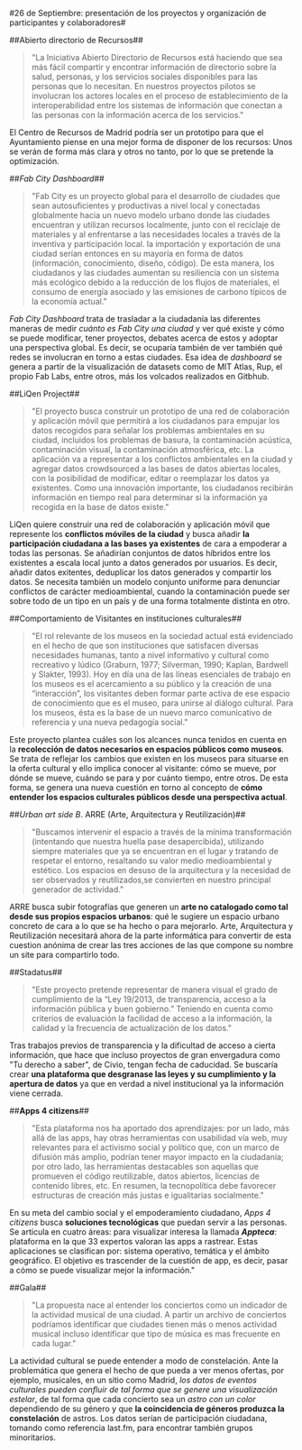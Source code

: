 #26 de Septiembre: presentación de los proyectos y organización de participantes y colaboradores#

##Abierto directorio de Recursos##

> "La Iniciativa Abierto Directorio de Recursos está haciendo que sea más fácil compartir y encontrar información de directorio sobre la salud, personas, y los servicios sociales disponibles para las personas que lo necesitan. En nuestros proyectos pilotos se involucran los actores locales en el proceso de establecimiento de la interoperabilidad entre los sistemas de información que conectan a las personas con la información acerca de los servicios."

El Centro de Recursos de Madrid podría ser un prototipo para que el Ayuntamiento piense en una mejor forma de disponer de los recursos: Unos se verán de forma más clara y otros no tanto, por lo que se pretende la optimización.

##*Fab City Dashboard*##

> "Fab City es un proyecto global para el desarrollo de ciudades que sean autosuficientes y productivas a nivel local y conectadas globalmente hacia un nuevo modelo urbano donde las ciudades encuentran y utilizan recursos localmente, junto con el reciclaje de materiales y al enfrentarse a las necesidades locales a través de la inventiva y participación local. la importación y exportación de una ciudad serían entonces en su mayoría en forma de datos (información, conocimiento, diseño, código). De esta manera, los ciudadanos y las ciudades aumentan su resiliencia con un sistema más ecológico debido a la reducción de los flujos de materiales, el consumo de energía asociado y las emisiones de carbono típicos de la economía actual."

*Fab City Dashboard* trata de trasladar a la ciudadanía las diferentes maneras de medir *cuánto es Fab City una ciudad* y ver qué existe y cómo se puede modificar, tener proyectos, debates acerca de estos y adoptar una perspectiva global. Es decir, se ocuparía también de ver también qué redes se involucran en torno a estas ciudades. Esa idea de *dashboard* se genera a partir de la visualización de datasets como de MIT Atlas, Rup, el propio Fab Labs, entre otros, más los volcados realizados en Gitbhub.

##LiQen Project##

> "El proyecto busca construir un prototipo de una red de colaboración y aplicación móvil que permitirá a los ciudadanos para empujar los datos recogidos para señalar los problemas ambientales en su ciudad, incluidos los problemas de basura, la contaminación acústica, contaminación visual, la contaminación atmosférica, etc. La aplicación va a representar a los conflictos ambientales en la ciudad y agregar datos crowdsourced a las bases de datos abiertas locales, con la posibilidad de modificar, editar o reemplazar los datos ya existentes. Como una innovación importante, los ciudadanos recibirán información en tiempo real para determinar si la información ya recogida en la base de datos existe."

LiQen quiere construir una red de colaboración y aplicación móvil que represente los **conflictos móviles de la ciudad** y busca añadir **la participación ciudadana a las bases ya existentes** de cara a empoderar a todas las personas. Se añadirían conjuntos de datos híbridos entre los existentes a escala local junto a datos generados por usuarios. Es decir, añadir datos exitentes, deduplicar los datos generados y compartir los datos. Se necesita también un modelo conjunto uniforme para denunciar conflictos de carácter medioambiental, cuando la contaminación puede ser sobre todo de un tipo en un país y de una forma totalmente distinta en otro.


##Comportamiento de Visitantes en instituciones culturales##

> "El rol relevante de los museos en la sociedad actual está evidenciado en el hecho de que son instituciones que satisfacen diversas necesidades humanas, tanto a nivel informativo y cultural como recreativo y lúdico (Graburn, 1977; Silverman, 1990; Kaplan, Bardwell y Slakter, 1993). Hoy en día una de las líneas esenciales de trabajo en los museos es el acercamiento a su público y la creación de una “interacción”, los visitantes deben formar parte activa de ese espacio de conocimiento que es el museo, para unirse al diálogo cultural. Para los museos, ésta es la base de un nuevo marco comunicativo de referencia y una nueva pedagogía social."

Este proyecto plantea cuáles son los alcances nunca tenidos en cuenta en la **recolección de datos necesarios en espacios públicos como museos**. Se trata de reflejar los cambios que existen en los museos para situarse en la oferta cultural y ello implica conocer al visitante: cómo se mueve, por dónde se mueve, cuándo se para y por cuánto tiempo, entre otros. De esta forma, se genera una nueva cuestión en torno al concepto de **cómo entender los espacios culturales públicos desde una perspectiva actual**.

##*Urban art side B*. ARRE (Arte, Arquitectura y Reutilización)##

> "Buscamos intervenir el espacio a través de la mínima transformación (intentando que nuestra huella pase desapercibida), utilizando siempre materiales que ya se encuentran en el lugar y tratando de respetar el entorno, resaltando su valor medio medioambiental y estético. Los espacios en desuso de la arquitectura y la necesidad de ser observados y reutilizados,se convierten en nuestro principal generador de actividad."

ARRE busca subir fotografías que generen un **arte no catalogado como tal desde sus propios espacios urbanos**: qué le sugiere un espacio urbano concreto de cara a lo que se ha hecho o para mejorarlo. Arte, Arquitectura y Reutilización necesitará ahora de la parte informática para convertir de esta cuestion anónima de crear las tres acciones de las que compone su nombre un site para compartirlo todo.

##Stadatus##

> "Este proyecto pretende representar de manera visual el grado de cumplimiento de la “Ley 19/2013, de transparencia, acceso a la información pública y buen gobierno.” Teniendo en cuenta como criterios de evaluación la facilidad de acceso a la información, la calidad y la frecuencia de actualización de los datos."

Tras trabajos previos de transparencia y la dificultad de acceso a cierta información, que hace que incluso proyectos de gran envergadura como "Tu derecho a saber", de Civio, tengan fecha de caducidad. Se buscaría crear **una plataforma que desgranase las leyes y su cumplimiento y la apertura de datos** ya que en verdad a nivel institucional ya la información viene cerrada.

##**Apps 4 citizens**##

> "Esta plataforma nos ha aportado dos aprendizajes: por un lado, más allá de las apps, hay otras herramientas con usabilidad vía web, muy relevantes para el activismo social y político que, con un marco de difusión más amplio, podrían tener mayor impacto en la ciudadanía; por otro lado, las herramientas destacables son aquellas que promueven el código reutilizable, datos abiertos, licencias de contenido libres, etc. En resumen, la tecnopolítica debe favorecer estructuras de creación más justas e igualitarias socialmente."

En su meta del cambio social y el empoderamiento ciudadano, *Apps 4 citizens* busca **soluciones tecnológicas** que puedan servir a las personas. Se articula en cuatro áreas: para visualizar interesa la llamada ***Appteca***: plataforma en la que 33 expertos valoran las apps a rastrear. Estas aplicaciones se clasifican por: sistema operativo, temática y el ámbito geográfico. El objetivo es trascender de la cuestión de app, es decir, pasar a cómo se puede visualizar mejor la información."

##Gala##

> "La propuesta nace al entender los conciertos como un indicador de la actividad musical de una ciudad. A partir un archivo de conciertos podríamos identificar que ciudades tienen más o menos actividad musical incluso identificar que tipo de música es mas frecuente en cada lugar."

La actividad cultural se puede entender a modo de constelación. Ante la problemática que genera el hecho de que pueda a ver menos ofertas, por ejemplo, musicales, en un sitio como Madrid, *los datos de eventos culturales pueden confluir de tal forma que se genere una visualización estelar*, de tal forma que cada concierto sea un *astro con un color* dependiendo de su género y que **la coincidencia de géneros produzca la constelación** de astros. Los datos serían de participación ciudadana, tomando como referencia last.fm, para encontrar también grupos minoritarios. 






